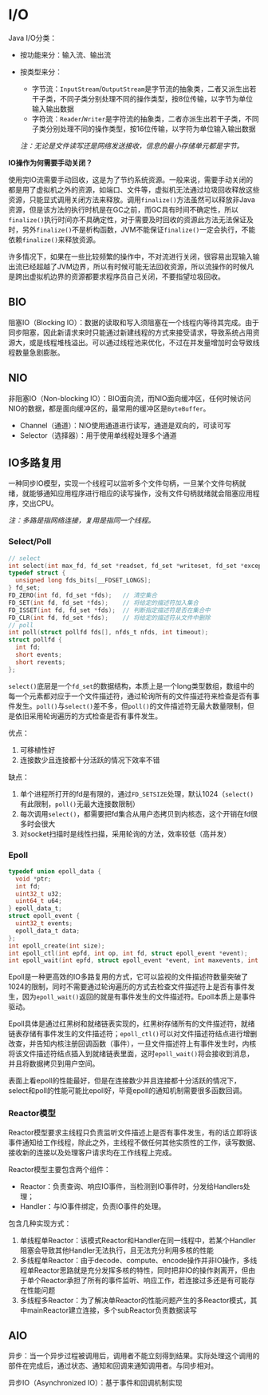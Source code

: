 # I/O

Java I/O分类：

- 按功能来分：输入流、输出流
- 按类型来分：
    - 字节流：`InputStream`/`OutputStream`是字节流的抽象类，二者又派生出若干子类，不同子类分别处理不同的操作类型，按8位传输，以字节为单位输入输出数据
    - 字符流：`Reader`/`Writer`是字符流的抽象类，二者亦派生出若干子类，不同子类分别处理不同的操作类型，按16位传输，以字符为单位输入输出数据

    _注：无论是文件读写还是网络发送接收，信息的最小存储单元都是字节。_

**IO操作为何需要手动关闭？**

使用完IO流需要手动回收，这是为了节约系统资源。一般来说，需要手动关闭的都是用了虚拟机之外的资源，如端口、文件等，虚拟机无法通过垃圾回收释放这些资源，只能显式调用关闭方法来释放。调用`finalize()`方法虽然可以释放非Java资源，但是该方法的执行时机是在GC之前，而GC具有时间不确定性，所以`finalize()`执行时间亦不具确定性，对于需要及时回收的资源此方法无法保证及时，另外`finalize()`不是析构函数，JVM不能保证`finalize()`一定会执行，不能依赖`finalize()`来释放资源。

许多情况下，如果在一些比较频繁的操作中，不对流进行关闭，很容易出现输入输出流已经超越了JVM边界，所以有时候可能无法回收资源，所以流操作的时候凡是跨出虚拟机边界的资源都要求程序员自己关闭，不要指望垃圾回收。

## BIO

阻塞IO（Blocking IO）：数据的读取和写入须阻塞在一个线程内等待其完成。由于同步阻塞，因此新请求来时只能通过新建线程的方式来接受请求，导致系统占用资源大，或是线程堆栈溢出。可以通过线程池来优化，不过在并发量增加时会导致线程数量急剧膨胀。

## NIO

非阻塞IO（Non-blocking IO）：BIO面向流，而NIO面向缓冲区，任何时候访问NIO的数据，都是面向缓冲区的，最常用的缓冲区是`ByteBuffer`。

- Channel（通道）：NIO使用通道进行读写，通道是双向的，可读可写
- Selector（选择器）：用于使用单线程处理多个通道

## IO多路复用

一种同步IO模型，实现一个线程可以监听多个文件句柄，一旦某个文件句柄就绪，就能够通知应用程序进行相应的读写操作，没有文件句柄就绪就会阻塞应用程序，交出CPU。

_注：多路是指网络连接，复用是指同一个线程。_

### Select/Poll

```c
// select
int select(int max_fd, fd_set *readset, fd_set *writeset, fd_set *exceptset, struct timeval *timeout);
typedef struct {
  unsigned long fds_bits[__FDSET_LONGS];
} fd_set;
FD_ZERO(int fd, fd_set *fds);   // 清空集合
FD_SET(int fd, fd_set *fds);    // 将给定的描述符加入集合
FD_ISSET(int fd, fd_set *fds);  // 判断指定描述符是否在集合中
FD_CLR(int fd, fd_set *fds);    // 将给定的描述符从文件中删除
// poll
int poll(struct pollfd fds[], nfds_t nfds, int timeout);
struct pollfd {
  int fd;
  short events;
  short revents;
};
```

`select()`底层是一个`fd_set`的数据结构，本质上是一个long类型数组，数组中的每一个元素都对应于一个文件描述符，通过轮询所有的文件描述符来检查是否有事件发生。`poll()`与`select()`差不多，但`poll()`的文件描述符无最大数量限制，但是依旧采用轮询遍历的方式检查是否有事件发生。

优点：

1. 可移植性好
2. 连接数少且连接都十分活跃的情况下效率不错

缺点：

1. 单个进程所打开的fd是有限的，通过`FD_SETSIZE`处理，默认1024（`select()`有此限制，`poll()`无最大连接数限制）
2. 每次调用`select()`，都需要把fd集合从用户态拷贝到内核态，这个开销在fd很多时会很大
3. 对socket扫描时是线性扫描，采用轮询的方法，效率较低（高并发）

### Epoll

```c
typedef union epoll_data {
  void *ptr;
  int fd;
  uint32_t u32;
  uint64_t u64;
} epoll_data_t;
struct epoll_event {
  uint32_t events;
  epoll_data_t data;
};
int epoll_create(int size);
int epoll_ctl(int epfd, int op, int fd, struct epoll_event *event);
int epoll_wait(int epfd, struct epoll_event *event, int maxevents, int timeout);
```

Epoll是一种更高效的IO多路复用的方式，它可以监视的文件描述符数量突破了1024的限制，同时不需要通过轮询遍历的方式去检查文件描述符上是否有事件发生，因为`epoll_wait()`返回的就是有事件发生的文件描述符。Epoll本质上是事件驱动。

Epoll具体是通过红黑树和就绪链表实现的，红黑树存储所有的文件描述符，就绪链表存储有事件发生的文件描述符；`epoll_ctl()`可以对文件描述符结点进行增删改查，并告知内核注册回调函数（事件），一旦文件描述符上有事件发生时，内核将该文件描述符结点插入到就绪链表里面，这时`epoll_wait()`将会接收到消息，并且将数据拷贝到用户空间。

表面上看epoll的性能最好，但是在连接数少并且连接都十分活跃的情况下，select和poll的性能可能比epoll好，毕竟epoll的通知机制需要很多函数回调。

### Reactor模型

Reactor模型要求主线程只负责监听文件描述上是否有事件发生，有的话立即将该事件通知给工作线程，除此之外，主线程不做任何其他实质性的工作，读写数据、接收新的连接以及处理客户请求均在工作线程上完成。

Reactor模型主要包含两个组件：

- Reactor：负责查询、响应IO事件，当检测到IO事件时，分发给Handlers处理；
- Handler：与IO事件绑定，负责IO事件的处理。

包含几种实现方式：

1. 单线程单Reactor：该模式Reactor和Handler在同一线程中，若某个Handler阻塞会导致其他Handler无法执行，且无法充分利用多核的性能
2. 多线程单Reactor：由于decode、compute、encode操作并非IO操作，多线程单Reactor思路就是充分发挥多核的特性，同时把非IO的操作剥离开，但由于单个Reactor承担了所有的事件监听、响应工作，若连接过多还是有可能存在性能问题
3. 多线程多Reactor：为了解决单Reactor的性能问题产生的多Reactor模式，其中mainReactor建立连接，多个subReactor负责数据读写

## AIO

异步：当一个异步过程被调用后，调用者不能立刻得到结果。实际处理这个调用的部件在完成后，通过状态、通知和回调来通知调用者。与同步相对。

异步IO（Asynchronized IO）：基于事件和回调机制实现